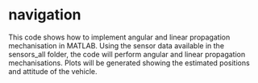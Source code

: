 # navigation

This code shows how to implement angular and linear propagation mechanisation in MATLAB. Using the sensor data available in the sensors_all folder, the code will perform angular and linear propagation mechanisations. Plots will be generated showing the estimated positions and attitude of the vehicle.
